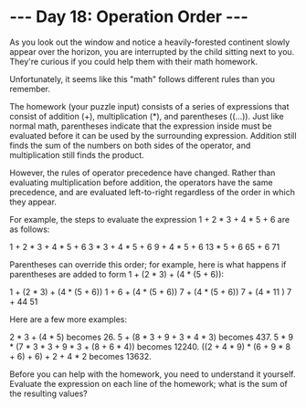 ﻿# --- Day 18: Operation Order ---
As you look out the window and notice a heavily-forested continent slowly appear over 
the horizon, you are interrupted by the child sitting next to you. They're curious if 
you could help them with their math homework.

Unfortunately, it seems like this "math" follows different rules than you remember.

The homework (your puzzle input) consists of a series of expressions that consist of 
addition (+), multiplication (*), and parentheses ((...)). Just like normal math, 
parentheses indicate that the expression inside must be evaluated before it can be 
used by the surrounding expression. Addition still finds the sum of the numbers on 
both sides of the operator, and multiplication still finds the product.

However, the rules of operator precedence have changed. Rather than evaluating multiplication 
before addition, the operators have the same precedence, and are evaluated left-to-right 
regardless of the order in which they appear.

For example, the steps to evaluate the expression 1 + 2 * 3 + 4 * 5 + 6 are as follows:

1 + 2 * 3 + 4 * 5 + 6
  3   * 3 + 4 * 5 + 6
      9   + 4 * 5 + 6
         13   * 5 + 6
             65   + 6
                 71

Parentheses can override this order; for example, here is what happens if parentheses are 
added to form 1 + (2 * 3) + (4 * (5 + 6)):

1 + (2 * 3) + (4 * (5 + 6))
1 +    6    + (4 * (5 + 6))
     7      + (4 * (5 + 6))
     7      + (4 *   11   )
     7      +     44
            51

Here are a few more examples:

2 * 3 + (4 * 5) becomes 26.
5 + (8 * 3 + 9 + 3 * 4 * 3) becomes 437.
5 * 9 * (7 * 3 * 3 + 9 * 3 + (8 + 6 * 4)) becomes 12240.
((2 + 4 * 9) * (6 + 9 * 8 + 6) + 6) + 2 + 4 * 2 becomes 13632.

Before you can help with the homework, you need to understand it yourself. Evaluate the expression 
on each line of the homework; what is the sum of the resulting values?